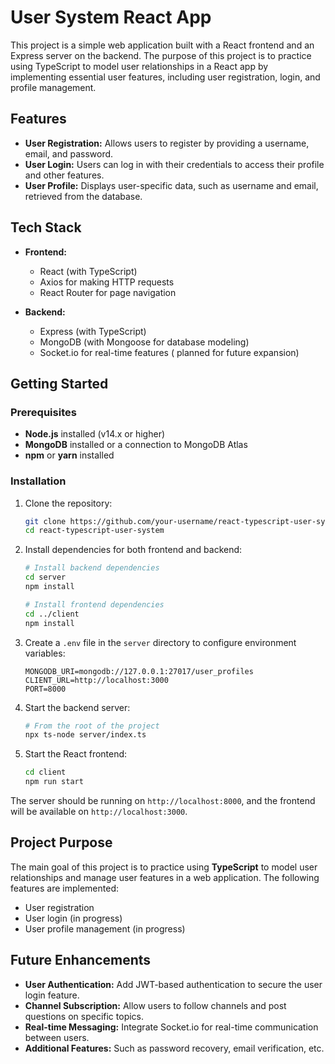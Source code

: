 
# User System React App

This project is a simple web application built with a React frontend and an Express server on the backend. The purpose of this project is to practice using TypeScript to model user relationships in a React app by implementing essential user features, including user registration, login, and profile management.

## Features

- **User Registration:** Allows users to register by providing a username, email, and password.
- **User Login:** Users can log in with their credentials to access their profile and other features.
- **User Profile:** Displays user-specific data, such as username and email, retrieved from the database.

## Tech Stack

- **Frontend:**
  - React (with TypeScript)
  - Axios for making HTTP requests
  - React Router for page navigation

- **Backend:**
  - Express (with TypeScript)
  - MongoDB (with Mongoose for database modeling)
  - Socket.io for real-time features ( planned for future expansion)

## Getting Started

### Prerequisites

- **Node.js** installed (v14.x or higher)
- **MongoDB** installed or a connection to MongoDB Atlas
- **npm** or **yarn** installed

### Installation

1. Clone the repository:

   ```bash
   git clone https://github.com/your-username/react-typescript-user-system.git
   cd react-typescript-user-system
   ```

2. Install dependencies for both frontend and backend:

   ```bash
   # Install backend dependencies
   cd server
   npm install
   
   # Install frontend dependencies
   cd ../client
   npm install
   ```

3. Create a `.env` file in the `server` directory to configure environment variables:

   ```
   MONGODB_URI=mongodb://127.0.0.1:27017/user_profiles
   CLIENT_URL=http://localhost:3000
   PORT=8000
   ```

4. Start the backend server:

   ```bash
   # From the root of the project
   npx ts-node server/index.ts
   ```

5. Start the React frontend:

   ```bash
   cd client
   npm run start
   ```

The server should be running on `http://localhost:8000`, and the frontend will be available on `http://localhost:3000`.

## Project Purpose

The main goal of this project is to practice using **TypeScript** to model user relationships and manage user features in a web application. The following features are implemented:

- User registration
- User login (in progress)
- User profile management (in progress)

## Future Enhancements

- **User Authentication:** Add JWT-based authentication to secure the user login feature.
- **Channel Subscription:** Allow users to follow channels and post questions on specific topics.
- **Real-time Messaging:** Integrate Socket.io for real-time communication between users.
- **Additional Features:** Such as password recovery, email verification, etc.

